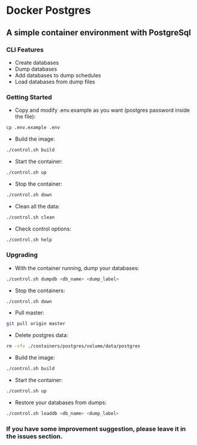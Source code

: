 # Docker Postgres
## A simple container environment with PostgreSql

### CLI Features
* Create databases
* Dump databases
* Add databases to dump schedules
* Load databases from dump files

### Getting Started

* Copy and modify .env.example as you want (postgres password inside the file):
```bash
cp .env.example .env
```

* Build the image:
```bash
./control.sh build
```

* Start the container:
```bash
./control.sh up
```

* Stop the container:
```bash
./control.sh down
```

* Clean all the data:
```bash
./control.sh clean 
```

* Check control options:
```bash
./control.sh help
```

### Upgrading

* With the container running, dump your databases:
```bash
./control.sh dumpdb <db_name> <dump_label>
```

* Stop the containers:
```bash
./control.sh down
```

* Pull master:
```bash
git pull origin master
```

* Delete postgres data:
```bash
rm -rfv ./containers/postgres/volume/data/postgres
```

* Build the image:
```bash
./control.sh build
```

* Start the container:
```bash
./control.sh up
```

* Restore your databases from dumps:
```bash
./control.sh loaddb <db_name> <dump_label>
```

### If you have some improvement suggestion, please leave it in the issues section.
